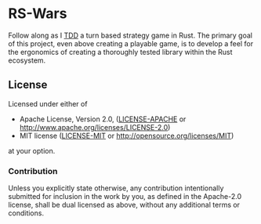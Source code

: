 # RS-Wars

Follow along as I [TDD](https://en.wikipedia.org/wiki/Test-driven_development) a turn based strategy game in Rust. The primary goal of this project, even above creating a playable game, is to develop a feel for the ergonomics of creating a thoroughly tested library within the Rust ecosystem. 

## License

Licensed under either of

 * Apache License, Version 2.0, ([LICENSE-APACHE](LICENSE-APACHE) or http://www.apache.org/licenses/LICENSE-2.0)
 * MIT license ([LICENSE-MIT](LICENSE-MIT) or http://opensource.org/licenses/MIT)

at your option.

### Contribution

Unless you explicitly state otherwise, any contribution intentionally submitted
for inclusion in the work by you, as defined in the Apache-2.0 license, shall be dual licensed as above, without any
additional terms or conditions.
